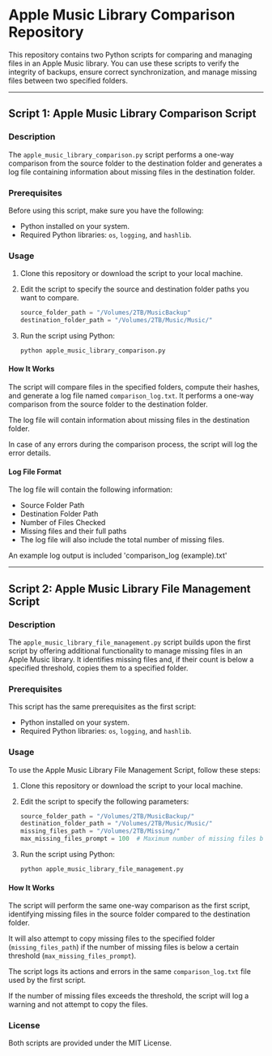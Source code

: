 # Apple Music Library Comparison Repository

This repository contains two Python scripts for comparing and managing files in an Apple Music library. You can use these scripts to verify the integrity of backups, ensure correct synchronization, and manage missing files between two specified folders.

---

## Script 1: Apple Music Library Comparison Script

### Description

The `apple_music_library_comparison.py` script performs a one-way comparison from the source folder to the destination folder and generates a log file containing information about missing files in the destination folder.

### Prerequisites

Before using this script, make sure you have the following:

- Python installed on your system.
- Required Python libraries: `os`, `logging`, and `hashlib`.

### Usage

1. Clone this repository or download the script to your local machine.

2. Edit the script to specify the source and destination folder paths you want to compare.

   ```python
   source_folder_path = "/Volumes/2TB/MusicBackup"
   destination_folder_path = "/Volumes/2TB/Music/Music/"
   ```

3. Run the script using Python:

   ```python
   python apple_music_library_comparison.py
   ```

#### How It Works

The script will compare files in the specified folders, compute their hashes, and generate a log file named `comparison_log.txt`. It performs a one-way comparison from the source folder to the destination folder.

The log file will contain information about missing files in the destination folder.

In case of any errors during the comparison process, the script will log the error details.

#### Log File Format

The log file will contain the following information:

- Source Folder Path
- Destination Folder Path
- Number of Files Checked
- Missing files and their full paths
- The log file will also include the total number of missing files.

An example log output is included 'comparison_log (example).txt'

---

## Script 2: Apple Music Library File Management Script

### Description

The `apple_music_library_file_management.py` script builds upon the first script by offering additional functionality to manage missing files in an Apple Music library. It identifies missing files and, if their count is below a specified threshold, copies them to a specified folder.

### Prerequisites

This script has the same prerequisites as the first script:

- Python installed on your system.
- Required Python libraries: `os`, `logging`, and `hashlib`.

### Usage

To use the Apple Music Library File Management Script, follow these steps:

1. Clone this repository or download the script to your local machine.

2. Edit the script to specify the following parameters:

   ```python
   source_folder_path = "/Volumes/2TB/MusicBackup/"
   destination_folder_path = "/Volumes/2TB/Music/Music/"
   missing_files_path = "/Volumes/2TB/Missing/"
   max_missing_files_prompt = 100  # Maximum number of missing files before prompting the user
   ```

3. Run the script using Python:

   ```python
   python apple_music_library_file_management.py
   ```

#### How It Works

The script will perform the same one-way comparison as the first script, identifying missing files in the source folder compared to the destination folder.

It will also attempt to copy missing files to the specified folder (`missing_files_path`) if the number of missing files is below a certain threshold (`max_missing_files_prompt`).

The script logs its actions and errors in the same `comparison_log.txt` file used by the first script.

If the number of missing files exceeds the threshold, the script will log a warning and not attempt to copy the files.

### License

Both scripts are provided under the MIT License.
